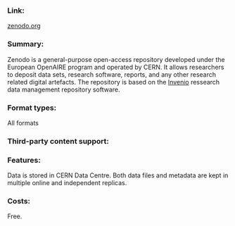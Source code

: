 ### Link: 
[zenodo.org](https://zenodo.org )

### Summary: 
Zenodo is a general-purpose open-access repository developed under the European OpenAIRE program and operated by CERN. It allows researchers to deposit data sets, research software, reports, and any other research related digital artefacts. The repository is based on the [Invenio](https://inveniosoftware.org/products/rdm/) ressearch data management repository software.

### Format types: 
All formats

### Third-party content support: 

### Features: 
Data is stored in CERN Data Centre. Both data files and metadata are kept in multiple online and independent replicas.

### Costs: 
Free.
